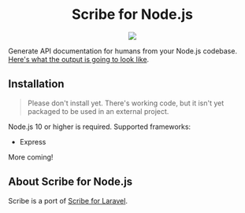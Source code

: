 <h1 align="center">Scribe for Node.js</h1>

<p align="center">
  <img src="logo-scribe.png"><br>
</p>

Generate API documentation for humans from your Node.js codebase. [Here's what the output is going to look like](https://shalvah.me/TheCensorshipAPI/).


## Installation
> Please don't install yet. There's working code, but it isn't yet packaged to be used in an external project.
>
Node.js 10 or higher is required. Supported frameworks:
- Express

More coming!

## About Scribe for Node.js
Scribe is a port of [Scribe for Laravel](https://github.com/knuckleswtf/scribe).
